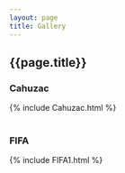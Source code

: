 ```yaml
---
layout: page
title: Gallery
---
```


## {{page.title}}


### Cahuzac
{% include Cahuzac.html %}  
<br> 

<!-- {% include ANG_VONG_VATHANA.html %} -->
### FIFA
{% include FIFA1.html %}
